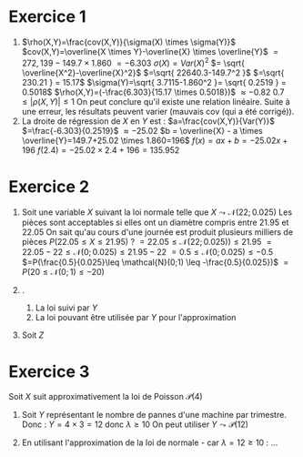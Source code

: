 # Exercice 1

1) $\rho(X,Y)=\frac{cov(X,Y)}{\sigma(X) \times \sigma(Y)}$
	$cov(X,Y)=\overline{X \times Y}-\overline{X} \times \overline{Y}$
	$= 272,139 - 149.7 \times 1.860$
	$=-6.303$
	$\sigma(X)=Var(X)^2$
	$= \sqrt{ \overline{X^2}-\overline{X}^2}$
	$=\sqrt{ 22640.3-149.7^2 }$
	$=\sqrt{ 230.21 } = 15.17$
	$\sigma(Y)=\sqrt{ 3.7115-1.860^2 }= \sqrt{ 0.2519 } = 0.5018$
	$\rho(X,Y)=(-\frac{6.303}{15.17 \times 0.5018})$
	$\approx-0.82$
	$0.7 \leq | \rho(X,Y) | \leq 1$
	On peut conclure qu'il existe une relation linéaire. Suite à une erreur, les résultats peuvent varier (mauvais cov (qui a été corrigé)).
2) La droite de régression de $X$ en $Y$ est :
	$a=\frac{cov(X,Y)}{Var(Y)}$
	$=\frac{-6.303}{0.2519}$
	$\approx-25.02$
	$b = \overline{X} - a \times \overline{Y}=149.7+25.02 \times 1.860=196$
	$f(x)=ax+b=-25.02x+196$
	$f(2.4)=-25.02 \times 2.4 + 196=135.952$
# Exercice 2

1) Soit une variable $X$ suivant la loi normale telle que $X \leadsto \mathcal{N}(22; 0.025)$
	Les pièces sont acceptables si elles ont un diamètre compris entre 21.95 et 22.05
	On sait qu'au cours d'une journée est produit plusieurs milliers de pièces
	$P(22.05 \leq X \leq 21.95)$ ?
	$=22.05 \leq \mathcal{N}(22;0.025)) \leq 21.95$
	$=22.05-22 \leq \mathcal{N}(0;0.025) \leq 21.95-22$
	$=0.5 \leq \mathcal{N}(0;0.025) \leq -0.5$
	$=P(\frac{0.5}{0.025}\leq \mathcal{N}(0;1) \leq -\frac{0.5}{0.025})$
	$=P(20 \leq \mathcal{N}(0;1) \leq -20)$

2) .
	1) La loi suivi par $Y$ 
	2) La loi pouvant être utilisée par $Y$ pour l'approximation
3) Soit $Z$ 


# Exercice 3

Soit $X$ suit approximativement la loi de Poisson $\mathcal{P}(4)$
1) Soit $Y$ représentant le nombre de pannes d'une machine par trimestre.
	Donc : $Y=4 \times 3=12$ donc $\lambda\geq10$
	On peut utiliser $Y \leadsto \mathcal{P}(12)$

2) En utilisant l'approximation de la loi de normale - car $\lambda=12\geq 10$ :
	...